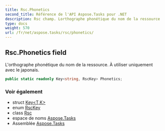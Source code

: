 ```yaml
---
title: Rsc.Phonetics
second_title: Référence de l'API Aspose.Tasks pour .NET
description: Rsc champ. Lorthographe phonétique du nom de la ressource. À utiliser uniquement avec le japonais.
type: docs
weight: 570
url: /fr/net/aspose.tasks/rsc/phonetics/
---
```

## Rsc.Phonetics field

L'orthographe phonétique du nom de la ressource. À utiliser uniquement avec le japonais.

```csharp
public static readonly Key<string, RscKey> Phonetics;
```

### Voir également

* struct [Key&lt;T,K&gt;](../../key-2/)
* enum [RscKey](../../rsckey/)
* class [Rsc](../)
* espace de noms [Aspose.Tasks](../../rsc/)
* Assemblée [Aspose.Tasks](../../../)


